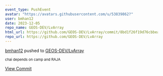 ```yaml
---
event_type: PushEvent
avatar: "https://avatars.githubusercontent.com/u/53839862?"
user: bmhan12
date: 2023-12-05
repo_name: GEOS-DEV/LvArray
html_url: https://github.com/GEOS-DEV/LvArray/commit/8bd1f26f19d76cbbeaedc67bb15ed87387aef108
repo_url: https://github.com/GEOS-DEV/LvArray
---
```


<a href='https://github.com/bmhan12' target='_blank'>bmhan12</a> pushed to <a href='https://github.com/GEOS-DEV/LvArray' target='_blank'>GEOS-DEV/LvArray</a>

<small>chai depends on camp and RAJA</small>

<a href='https://github.com/GEOS-DEV/LvArray/commit/8bd1f26f19d76cbbeaedc67bb15ed87387aef108' target='_blank'>View Commit</a>
